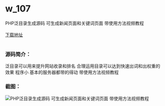 # w_107
PHP泛目录生成源码 可生成新闻页面和关键词页面 带使用方法视频教程
<br/></br>
[下载地址](https://www.uuid2.com/107.html "下载地址")
<br/></br>
<h3>源码简介：</h3>
<p>泛目录可以用来提升网站收录和排名
合理运用目录可以达到快速出词和出权重的效果
程序小 基本的服务器都带的得动
带使用方法视频教程<p>
<h3>截图：</h3>
<img src="https://www.uuid2.com/wp-content/uploads/img/202105/75a2190592.jpg" alt="PHP泛目录生成源码 可生成新闻页面和关键词页面 带使用方法视频教程">
